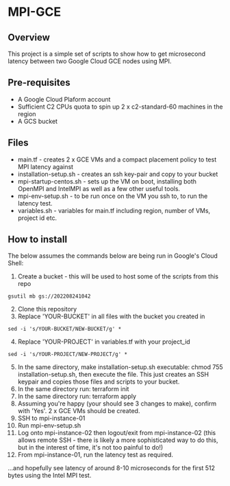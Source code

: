 # MPI-GCE

## Overview

This project is a simple set of scripts to show how to get microsecond latency between two Google Cloud GCE nodes using MPI.

## Pre-requisites
- A Google Cloud Plaform account
- Sufficient C2 CPUs quota to spin up 2 x c2-standard-60 machines in the region
- A GCS bucket

## Files

- main.tf - creates 2 x GCE VMs and a compact placement policy to test MPI latency against
- installation-setup.sh - creates an ssh key-pair and copy to your bucket
- mpi-startup-centos.sh - sets up the VM on boot, installing both OpenMPI and IntelMPI as well as a few other useful tools.
- mpi-env-setup.sh - to be run once on the VM you ssh to, to run the latency test.
- variables.sh - variables for main.tf including region, number of VMs, project id etc.


## How to install

The below assumes the commands below are being run in Google's Cloud Shell: 

1. Create a bucket - this will be used to host some of the scripts from this repo

`gsutil mb gs://202208241042`

2. Clone this repository
3. Replace 'YOUR-BUCKET' in all files with the bucket you created in  

`sed -i 's/YOUR-BUCKET/NEW-BUCKET/g' * `

4. Replace 'YOUR-PROJECT' in variables.tf with your project_id  

`sed -i 's/YOUR-PROJECT/NEW-PROJECT/g' * `

5. In the same directory, make installation-setup.sh executable: chmod 755 installation-setup.sh, then execute the file. This just creates an SSH keypair and copies those files and scripts to your bucket.
6. In the same directory run: terraform init
7. In the same directory run: terraform apply
8. Assuming you're happy (your should see 3 changes to make), confirm with 'Yes'. 2 x GCE VMs should be created.
9. SSH to mpi-instance-01
10. Run mpi-env-setup.sh
11. Log onto mpi-instance-02 then logout/exit from mpi-instance-02 (this allows remote SSH - there is likely a more sophisticated way to do this, but in the interest of time, it's not too painful to do!)
12. From mpi-instance-01, run the latency test as required.


...and hopefully see latency of around 8-10 microseconds for the first 512 bytes using the Intel MPI test.